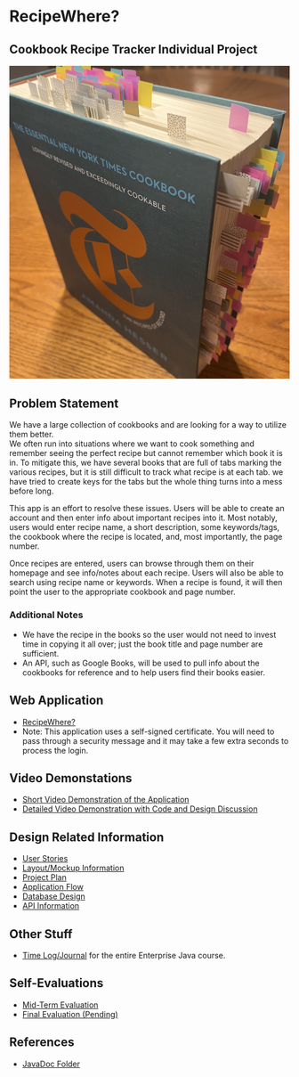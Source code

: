 # RecipeWhere?
## Cookbook Recipe Tracker Individual Project

![Cookbook with a lot of tabs](DesignDocuments/LayoutPictures/CookbookChaos.jpg)

## Problem Statement
We have a large collection of cookbooks and are looking for a way to utilize them better.  
We often run into situations where we want to cook something and remember seeing the 
perfect recipe but cannot remember which book it is in.  To mitigate this, we have several 
books that are full of tabs marking the various recipes, but it is still difficult to track 
what recipe is at each tab.  we have tried to create keys for the tabs but the whole thing 
turns into a mess before long.

This app is an effort to resolve these issues.  Users will be able to create an account and 
then enter info about important recipes into it.  Most notably, users would enter recipe 
name, a short description, some keywords/tags, the cookbook where the recipe is located, 
and, most importantly, the page number.

Once recipes are entered, users can browse through them on their homepage and see 
info/notes about each recipe.  Users will also be able to search using recipe name or 
keywords.  When a recipe is found, it will then point the user to the appropriate cookbook 
and page number.

### Additional Notes
* We have the recipe in the books so the user would not need to invest time in copying it 
all over; just the book title and page number are sufficient.
* An API, such as Google Books, will be used to pull info about the cookbooks for reference 
and to help users find their books easier.

## Web Application
* [RecipeWhere?](http://recipetracker-env.eba-vhjjf2ef.us-east-2.elasticbeanstalk.com/)
* Note: This application uses a self-signed certificate.  You will need to pass through
a security message and it may take a few extra seconds to process the login. 

## Video Demonstations
* [Short Video Demonstration of the Application](https://youtu.be/VVHRUVEYzn8)
* [Detailed Video Demonstration with Code and Design Discussion]()

## Design Related Information
* [User Stories](DesignDocuments/userStories.md)
* [Layout/Mockup Information](DesignDocuments/layoutInformation.md)
* [Project Plan](DesignDocuments/projectPlan.md)
* [Application Flow](DesignDocuments/applicationFlow.md)
* [Database Design](DesignDocuments/databaseDesign.md)
* [API Information](DesignDocuments/apiInfo.md)

## Other Stuff
* [Time Log/Journal](journal.md) for the entire Enterprise Java course.

## Self-Evaluations
* [Mid-Term Evaluation](DesignDocuments/Self-Evaluations/selfEvaluationMidTerm-22-10-30.md)
* [Final Evaluation (Pending)](DesignDocuments/Self-Evaluations/selfEvaluationFinal-22-12-11.md)

## References
* [JavaDoc Folder](JavaDoc)
